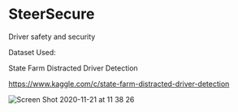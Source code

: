 # SteerSecure
Driver safety and security

Dataset Used:

State Farm Distracted Driver Detection


https://www.kaggle.com/c/state-farm-distracted-driver-detection

![Screen Shot 2020-11-21 at 11 38 26](https://user-images.githubusercontent.com/20011207/99869051-13d6ff00-2bee-11eb-811b-7556592a9a2e.png)
